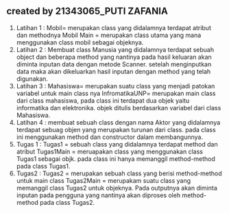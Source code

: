 ## created by 21343065_PUTI ZAFANIA

1. Latihan 1 : Mobil= merupakan class yang didalamnya terdapat atribut dan methodnya
                Mobil Main = merupakan class utama yang mana menggunakan class mobil sebagai objeknya.
2. Latihan 2 : Membuat class Manusia yang didalamnya terdapat sebuah object dan beberapa method yang nantinya pada hasil keluaran akan diminta inputan data dengan metode Scanner. setelah menginputkan data maka akan dikeluarkan hasil inputan dengan method yang telah digunakan.
3. Latihan 3 : Mahasiswa= merupakan suatu class yang menjadi patokan variabel untuk main class nya
                InfromatikaUNP= merupakan main class dari class mahasiswa, pada class ini terdapat dua                               objek yaitu informatika dan elektronika. objek ditulis berdasarkan variabel                            dari class Mahasiswa.
4. Latihan 4 : membuat sebuah class dengan nama Aktor yang didalamnya terdapat sebuag objen yang merupakan turunan dari class. pada class ini menggunakan method dan constructor dalam membangunnya.
5. Tugas 1 :  Tugas1 = sebuah class yang didalamnya terdapat method dan atribut
               Tugas1Main = meruapakan class yang menggunakan class Tugas1 sebagai objk. pada class ini                         hanya memanggil method-method pada class Tugas1.
6. Tugas2   : Tugas2 = merupakan sebuah class yang berisi method-method untuk main class
              Tugas2Main = merupakam suatu class yang memanggil class Tugas2 untuk objeknya. Pada                                   outputnya akan diminta inputan pada pengguna yang nantinya akan diproses                                  oleh method-method pada class Tugas2. 
